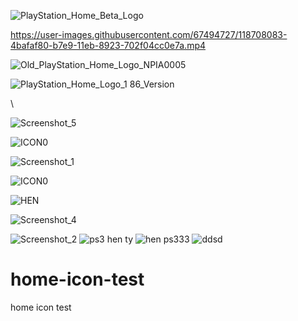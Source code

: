 ![PlayStation_Home_Beta_Logo](https://user-images.githubusercontent.com/67494727/118707978-27ec6980-b7e9-11eb-9b55-5641fcb7bb48.png)


https://user-images.githubusercontent.com/67494727/118708083-4bafaf80-b7e9-11eb-8923-702f04cc0e7a.mp4

![Old_PlayStation_Home_Logo_NPIA0005](https://user-images.githubusercontent.com/67494727/118708383-ab0dbf80-b7e9-11eb-9dd9-37b7238ef4c1.png)

![PlayStation_Home_Logo_1 86_Version](https://user-images.githubusercontent.com/67494727/118708485-c7a9f780-b7e9-11eb-81ee-f9ba0c5392b8.PNG)

\

![Screenshot_5](https://user-images.githubusercontent.com/67494727/118736830-7ca3da80-b811-11eb-94c6-5ead51a7ace8.png)

![ICON0](https://user-images.githubusercontent.com/67494727/118708569-e1e3d580-b7e9-11eb-9fd5-cb2945446fa4.PNG)

![Screenshot_1](https://user-images.githubusercontent.com/67494727/118709333-d47b1b00-b7ea-11eb-9baf-1c75b0b07351.png)

![ICON0](https://user-images.githubusercontent.com/67494727/118709403-e8bf1800-b7ea-11eb-85c3-52ed92287157.PNG)


![HEN](https://user-images.githubusercontent.com/67494727/118720781-08107200-b7f8-11eb-8329-18cda76c2117.png)




![Screenshot_4](https://user-images.githubusercontent.com/67494727/118729256-8c1c2700-b803-11eb-8c9a-e9b172559d4c.png)

![Screenshot_2](https://user-images.githubusercontent.com/67494727/118722428-24ada980-b7fa-11eb-9a0a-ded123132166.png)
![ps3 hen  ty](https://user-images.githubusercontent.com/67494727/118724992-570cd600-b7fd-11eb-8e7b-c7ea8aa3bc0a.png)
![hen ps333](https://user-images.githubusercontent.com/67494727/118725001-58d69980-b7fd-11eb-9134-4bef78ea0d68.png)
![ddsd](https://user-images.githubusercontent.com/67494727/118729068-3c3d6000-b803-11eb-94ef-f89c8dead649.png)






# home-icon-test
home icon test
